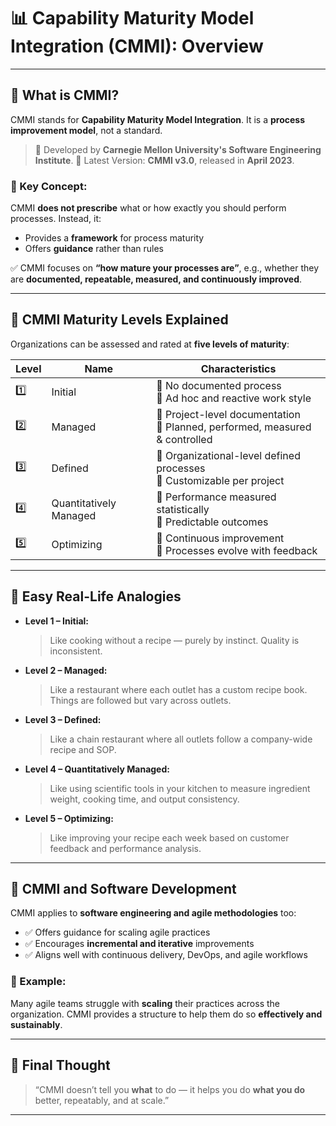 # 📊 Capability Maturity Model Integration (CMMI): Overview

---

## 🔹 What is CMMI?

CMMI stands for **Capability Maturity Model Integration**. It is a **process improvement model**, not a standard.

> 📌 Developed by **Carnegie Mellon University's Software Engineering Institute**.
> 📅 Latest Version: **CMMI v3.0**, released in **April 2023**.

### 🧠 Key Concept:

CMMI **does not prescribe** what or how exactly you should perform processes. Instead, it:

* Provides a **framework** for process maturity
* Offers **guidance** rather than rules

✅ CMMI focuses on **“how mature your processes are”**, e.g., whether they are **documented, repeatable, measured, and continuously improved**.

---

## 🔹 CMMI Maturity Levels Explained

Organizations can be assessed and rated at **five levels of maturity**:

| Level | Name                   | Characteristics                                                                |
| ----- | ---------------------- | ------------------------------------------------------------------------------ |
| 1️⃣   | Initial                | 🔸 No documented process<br>🔸 Ad hoc and reactive work style                  |
| 2️⃣   | Managed                | 🔸 Project-level documentation<br>🔸 Planned, performed, measured & controlled |
| 3️⃣   | Defined                | 🔸 Organizational-level defined processes<br>🔸 Customizable per project       |
| 4️⃣   | Quantitatively Managed | 🔸 Performance measured statistically<br>🔸 Predictable outcomes               |
| 5️⃣   | Optimizing             | 🔸 Continuous improvement<br>🔸 Processes evolve with feedback                 |

---

## 🔹 Easy Real-Life Analogies

* **Level 1 – Initial:**

  > Like cooking without a recipe — purely by instinct. Quality is inconsistent.

* **Level 2 – Managed:**

  > Like a restaurant where each outlet has a custom recipe book. Things are followed but vary across outlets.

* **Level 3 – Defined:**

  > Like a chain restaurant where all outlets follow a company-wide recipe and SOP.

* **Level 4 – Quantitatively Managed:**

  > Like using scientific tools in your kitchen to measure ingredient weight, cooking time, and output consistency.

* **Level 5 – Optimizing:**

  > Like improving your recipe each week based on customer feedback and performance analysis.

---

## 🔹 CMMI and Software Development

CMMI applies to **software engineering and agile methodologies** too:

* ✅ Offers guidance for scaling agile practices
* ✅ Encourages **incremental and iterative** improvements
* ✅ Aligns well with continuous delivery, DevOps, and agile workflows

### 🧩 Example:

Many agile teams struggle with **scaling** their practices across the organization. CMMI provides a structure to help them do so **effectively and sustainably**.

---

## 🧠 Final Thought

> “CMMI doesn’t tell you **what** to do — it helps you do **what you do** better, repeatably, and at scale.”

---
